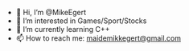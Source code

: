 - 👋 Hi, I’m @MikeEgert
- 👀 I’m interested in Games/Sport/Stocks
- 🌱 I’m currently learning C++
- 📫 How to reach me: maidemikkegert@gmail.com

<!---
MikeEgert/MikeEgert is a ✨ special ✨ repository because its `README.md` (this file) appears on your GitHub profile.
You can click the Preview link to take a look at your changes.
--->
